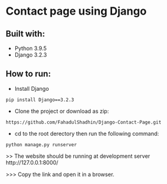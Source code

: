 # Contact page using Django

## Built with:
* Python 3.9.5
* Django 3.2.3

## How to run:
* Install Django
 ```
 pip install Django==3.2.3
 ```

* Clone the project or download as zip:
```
https://github.com/FahadulShadhin/Django-Contact-Page.git
```

* cd to the root derectory then run the following command:
```
python manage.py runserver
```

<p>>> The website should be running at development server http://127.0.0.1:8000/ </p>
<p>>>> Copy the link and open it in a browser.</p>
